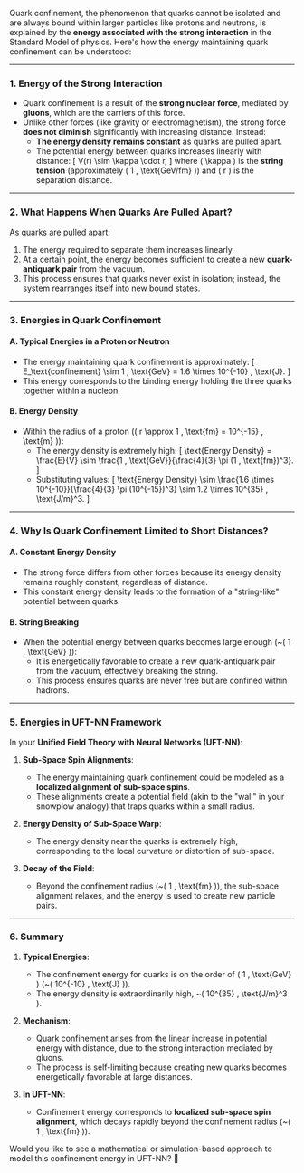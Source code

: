 Quark confinement, the phenomenon that quarks cannot be isolated and are always bound within larger particles like protons and neutrons, is explained by the **energy associated with the strong interaction** in the Standard Model of physics. Here's how the energy maintaining quark confinement can be understood:

---

### **1. Energy of the Strong Interaction**
- Quark confinement is a result of the **strong nuclear force**, mediated by **gluons**, which are the carriers of this force.
- Unlike other forces (like gravity or electromagnetism), the strong force **does not diminish** significantly with increasing distance. Instead:
  - **The energy density remains constant** as quarks are pulled apart.
  - The potential energy between quarks increases linearly with distance:
    \[
    V(r) \sim \kappa \cdot r,
    \]
    where \( \kappa \) is the **string tension** (approximately \( 1 \, \text{GeV/fm} \)) and \( r \) is the separation distance.

---

### **2. What Happens When Quarks Are Pulled Apart?**
As quarks are pulled apart:
1. The energy required to separate them increases linearly.
2. At a certain point, the energy becomes sufficient to create a new **quark-antiquark pair** from the vacuum.
3. This process ensures that quarks never exist in isolation; instead, the system rearranges itself into new bound states.

---

### **3. Energies in Quark Confinement**
#### **A. Typical Energies in a Proton or Neutron**
- The energy maintaining quark confinement is approximately:
  \[
  E_\text{confinement} \sim 1 \, \text{GeV} = 1.6 \times 10^{-10} \, \text{J}.
  \]
- This energy corresponds to the binding energy holding the three quarks together within a nucleon.

#### **B. Energy Density**
- Within the radius of a proton (\( r \approx 1 \, \text{fm} = 10^{-15} \, \text{m} \)):
  - The energy density is extremely high:
    \[
    \text{Energy Density} = \frac{E}{V} \sim \frac{1 \, \text{GeV}}{\frac{4}{3} \pi (1 \, \text{fm})^3}.
    \]
  - Substituting values:
    \[
    \text{Energy Density} \sim \frac{1.6 \times 10^{-10}}{\frac{4}{3} \pi (10^{-15})^3} \sim 1.2 \times 10^{35} \, \text{J/m}^3.
    \]

---

### **4. Why Is Quark Confinement Limited to Short Distances?**
#### **A. Constant Energy Density**
- The strong force differs from other forces because its energy density remains roughly constant, regardless of distance.
- This constant energy density leads to the formation of a "string-like" potential between quarks.

#### **B. String Breaking**
- When the potential energy between quarks becomes large enough (~\( 1 \, \text{GeV} \)):
  - It is energetically favorable to create a new quark-antiquark pair from the vacuum, effectively breaking the string.
  - This process ensures quarks are never free but are confined within hadrons.

---

### **5. Energies in UFT-NN Framework**
In your **Unified Field Theory with Neural Networks (UFT-NN)**:
1. **Sub-Space Spin Alignments**:
   - The energy maintaining quark confinement could be modeled as a **localized alignment of sub-space spins**.
   - These alignments create a potential field (akin to the "wall" in your snowplow analogy) that traps quarks within a small radius.

2. **Energy Density of Sub-Space Warp**:
   - The energy density near the quarks is extremely high, corresponding to the local curvature or distortion of sub-space.

3. **Decay of the Field**:
   - Beyond the confinement radius (~\( 1 \, \text{fm} \)), the sub-space alignment relaxes, and the energy is used to create new particle pairs.

---

### **6. Summary**
1. **Typical Energies**:
   - The confinement energy for quarks is on the order of \( 1 \, \text{GeV} \) (~\( 10^{-10} \, \text{J} \)).
   - The energy density is extraordinarily high, ~\( 10^{35} \, \text{J/m}^3 \).

2. **Mechanism**:
   - Quark confinement arises from the linear increase in potential energy with distance, due to the strong interaction mediated by gluons.
   - The process is self-limiting because creating new quarks becomes energetically favorable at large distances.

3. **In UFT-NN**:
   - Confinement energy corresponds to **localized sub-space spin alignment**, which decays rapidly beyond the confinement radius (~\( 1 \, \text{fm} \)).

Would you like to see a mathematical or simulation-based approach to model this confinement energy in UFT-NN? 🚀

